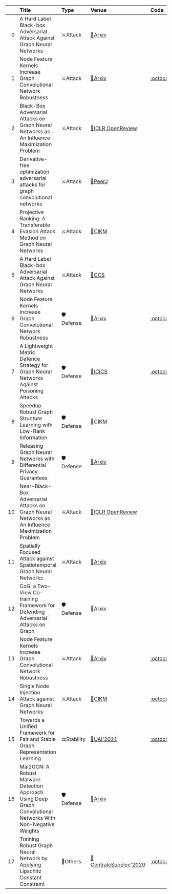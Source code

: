 |    | Title                                                                                                          | Type       | Venue                                                                                               | Code                                                       |   Year | State   | Date       |
|---:|:---------------------------------------------------------------------------------------------------------------|:-----------|:----------------------------------------------------------------------------------------------------|:-----------------------------------------------------------|-------:|:--------|:-----------|
|  0 | A Hard Label Black-box Adversarial Attack Against Graph Neural Networks                                        | ⚔Attack    | [📝Arxiv](https://arxiv.org/abs/2108.09513)                                                         |                                                            |   2021 | Removed | 2021-09-25 |
|  1 | Node Feature Kernels Increase Graph Convolutional Network Robustness                                           | ⚔Attack    | [📝Arxiv](https://arxiv.org/abs/2109.01785)                                                         | [:octocat:Code](https://github.com/ChangminWu/RobustGCN)   |   2021 | Removed | 2021-09-25 |
|  2 | Black-Box Adversarial Attacks on Graph Neural Networks as An Influence Maximization Problem                    | ⚔Attack    | [📝ICLR OpenReview](https://openreview.net/forum?id=sbyjwhxxT8K)                                    |                                                            |   2020 | Removed | 2021-09-25 |
|  3 | Derivative-free optimization adversarial attacks for graph convolutional networks                              | ⚔Attack    | [📝PeerJ](https://peerj.com/articles/cs-693)                                                        |                                                            |   2021 | Added   | 2021-09-25 |
|  4 | Projective Ranking: A Transferable Evasion Attack Method on Graph Neural Networks                              | ⚔Attack    | [📝CIKM](https://shiruipan.github.io/publication/cikm-21-zhang/cikm-21-zhang.pdf)                   |                                                            |   2021 | Added   | 2021-09-25 |
|  5 | A Hard Label Black-box Adversarial Attack Against Graph Neural Networks                                        | ⚔Attack    | [📝CCS](https://arxiv.org/abs/2108.09513)                                                           |                                                            |   2021 | Added   | 2021-09-25 |
|  6 | Node Feature Kernels Increase Graph Convolutional Network Robustness                                           | 🛡Defense   | [📝Arxiv](https://arxiv.org/abs/2109.01785)                                                         | [:octocat:Code](https://github.com/ChangminWu/RobustGCN)   |   2021 | Added   | 2021-09-25 |
|  7 | A Lightweight Metric Defence Strategy for Graph Neural Networks Against Poisoning Attacks                      | 🛡Defense   | [📝ICICS](https://link.springer.com/chapter/10.1007/978-3-030-88052-1_4)                            | [:octocat:Code](https://github.com/lizi-learner/MD-GNN)    |   2021 | Added   | 2021-09-25 |
|  8 | Speedup Robust Graph Structure Learning with Low-Rank Information                                              | 🛡Defense   | [📝CIKM](http://xiangliyao.cn/papers/cikm21-hui.pdf)                                                |                                                            |   2021 | Added   | 2021-09-25 |
|  9 | Releasing Graph Neural Networks with Differential Privacy Guarantees                                           | 🛡Defense   | [📝Arxiv](https://arxiv.org/abs/2109.08907)                                                         |                                                            |   2021 | Added   | 2021-09-25 |
| 10 | Near-Black-Box Adversarial Attacks on Graph Neural Networks as An Influence Maximization Problem               | ⚔Attack    | [📝ICLR OpenReview](https://openreview.net/forum?id=sbyjwhxxT8K)                                    |                                                            |   2020 | Added   | 2021-09-25 |
| 11 | Spatially Focused Attack against Spatiotemporal Graph Neural Networks                                          | ⚔Attack    | [📝Arxiv](https://arxiv.org/abs/2109.04608)                                                         |                                                            |   2021 | Added   | 2021-09-14 |
| 12 | CoG: a Two-View Co-training Framework for Defending Adversarial Attacks on Graph                               | 🛡Defense   | [📝Arxiv](https://arxiv.org/abs/2109.05558)                                                         |                                                            |   2021 | Added   | 2021-09-14 |
| 13 | Node Feature Kernels Increase Graph Convolutional Network Robustness                                           | ⚔Attack    | [📝Arxiv](https://arxiv.org/abs/2109.01785)                                                         | [:octocat:Code](https://github.com/ChangminWu/RobustGCN)   |   2021 | Added   | 2021-09-07 |
| 14 | Single Node Injection Attack against Graph Neural Networks                                                     | ⚔Attack    | [📝CIKM](https://arxiv.org/abs/2108.13049)                                                          | [:octocat:Code](https://github.com/TaoShuchang/G-NIA)      |   2021 | Added   | 2021-09-07 |
| 15 | Towards a Unified Framework for Fair and Stable Graph Representation Learning                                  | ⚖Stability | [📝UAI'2021](https://arxiv.org/abs/2102.13186)                                                      | [:octocat:Code](https://github.com/chirag126/nifty)        |   2021 | Added   | 2021-09-07 |
| 16 | Mal2GCN: A Robust Malware Detection Approach Using Deep Graph Convolutional Networks With Non-Negative Weights | 🛡Defense   | [📝Arxiv](https://arxiv.org/abs/2108.12473)                                                         |                                                            |   2021 | Added   | 2021-09-07 |
| 17 | Training Robust Graph Neural Network by Applying Lipschitz Constant Constraint                                 | 🚀Others   | [📝CentraleSupélec'2020](https://github.com/SJTUzhou/Lipschitz_gnn/blob/main/GNN_Robust_report.pdf) | [:octocat:Code](https://github.com/SJTUzhou/Lipschitz_gnn) |   2020 | Added   | 2021-09-07 |